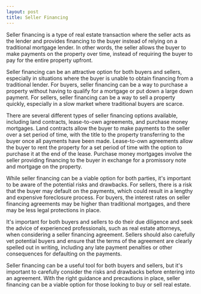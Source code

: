 ```yaml
---
layout: post
title: Seller Financing
---
```

<p>Seller financing is a type of real estate transaction where the seller acts as the lender and provides financing to the buyer instead of relying on a traditional mortgage lender. In other words, the seller allows the buyer to make payments on the property over time, instead of requiring the buyer to pay for the entire property upfront.</p>

<p>Seller financing can be an attractive option for both buyers and sellers, especially in situations where the buyer is unable to obtain financing from a traditional lender. For buyers, seller financing can be a way to purchase a property without having to qualify for a mortgage or put down a large down payment. For sellers, seller financing can be a way to sell a property quickly, especially in a slow market where traditional buyers are scarce.</p>

<p>There are several different types of seller financing options available, including land contracts, lease-to-own agreements, and purchase money mortgages. Land contracts allow the buyer to make payments to the seller over a set period of time, with the title to the property transferring to the buyer once all payments have been made. Lease-to-own agreements allow the buyer to rent the property for a set period of time with the option to purchase it at the end of the lease. Purchase money mortgages involve the seller providing financing to the buyer in exchange for a promissory note and mortgage on the property.</p>

<p>While seller financing can be a viable option for both parties, it's important to be aware of the potential risks and drawbacks. For sellers, there is a risk that the buyer may default on the payments, which could result in a lengthy and expensive foreclosure process. For buyers, the interest rates on seller financing agreements may be higher than traditional mortgages, and there may be less legal protections in place.</p>

<p>It's important for both buyers and sellers to do their due diligence and seek the advice of experienced professionals, such as real estate attorneys, when considering a seller financing agreement. Sellers should also carefully vet potential buyers and ensure that the terms of the agreement are clearly spelled out in writing, including any late payment penalties or other consequences for defaulting on the payments.</p>

<p>Seller financing can be a useful tool for both buyers and sellers, but it's important to carefully consider the risks and drawbacks before entering into an agreement. With the right guidance and precautions in place, seller financing can be a viable option for those looking to buy or sell real estate.</p>